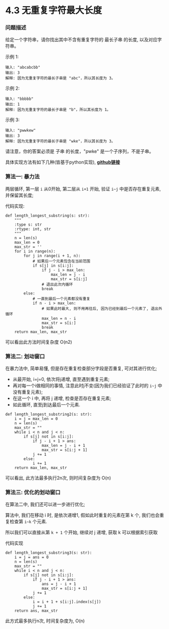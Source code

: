 # 4.3 无重复字符最大长度

### 问题描述
给定一个字符串，请你找出其中不含有重复字符的 最长子串 的长度, 以及对应字符串。

示例 1:

    输入: "abcabcbb"
    输出: 3
    解释: 因为无重复字符的最长子串是 "abc"，所以其长度为 3。

示例 2:

    输入: "bbbbb"
    输出: 1
    解释: 因为无重复字符的最长子串是 "b"，所以其长度为 1。
示例 3:

    输入: "pwwkew"
    输出: 3
    解释: 因为无重复字符的最长子串是 "wke"，所以其长度为 3。

请注意，你的答案必须是 子串 的长度，"pwke" 是一个子序列，不是子串。
         
具体实现方法有如下几种(皆基于python实现), 
**[github链接](https://github.com/JustMeliyu/Algorithm/blob/master/repeat_str.py)**


### 算法一: 暴力法
两层循环, 第一层 `i` 从0开始, 第二层从 `i+1` 开始, 验证 `i~j` 中是否存在重复元素, 并保留其长度;

代码实现:
```python3
def length_longest_substring(s: str):
    """
    :type s: str
    :rtype: int, str
    """
    n = len(s)
    max_len = 0
    max_str = ''
    for i in range(n):
        for j in range(i + 1, n):
            # 如果后一个元素包含在当前范围
            if s[j] in s[i:j]:
                if j - i > max_len:
                    max_len = j - i
                    max_str = s[i:j]
                # 退出此次内循环
                break
        else:
            # 一直到最后一个元素都没有重复
            if n - i > max_len:
                # 如果此时最大, 则不用再往后, 因为已经到最后一个元素了, 退出外循环
                max_len = n - i
                max_str = s[i:]
                break
    return max_len, max_str
```
可以看出此方法时间复杂度 O(n2)

### 算法二: 划动窗口
在暴力法中, 简单易懂, 但是存在重复检查部分字段是否重复, 可对其进行优化;

- 从最开始, i=j=0, 依次将j递增, 直至遇到重复元素; 
- 再对每一个i做相同的事情, 注意此时j不变(因为我们已经验证了此时的 `i~j` 中没有重复元素); 
- 在这一个 i 中, 再将 j 递增, 检查是否存在重复元素; 
- 如此循环, 直至j到达最后一个元素.

```python3
def length_longest_substring2(s: str):
    i = j = max_len = 0
    n = len(s)
    max_str = ""
    while i < n and j < n:
        if s[j] not in s[i:j]:
            if j - i + 1 > ans:
                max_len = j - i + 1
                max_str = s[i:j + 1]
            j += 1
        else:
            i += 1
    return max_len, max_str
```
 可以看出, 此方法最多执行2n次, 则时间复杂度为 O(n)
 
### 算法三: 优化的划动窗口
在算法二中, 我们还可以进一步进行优化;

算法中, 我们在移动 i 时, 是依次递增1, 假如此时重复的元素在第 k 个, 我们也会重复检查第 `i~k` 个元素.

所以我们可以直接从第 `k + 1` 个开始, 继续对 j 递增, 获取 k 可以根据索引获取

代码实现

```python3
def length_longest_substring3(s: str):
    i = j = ans = 0
    n = len(s)
    max_str = ""
    while i < n and j < n:
        if s[j] not in s[i:j]:
            if j - i + 1 > ans:
                ans = j - i + 1
                max_str = s[i:j + 1]
            j += 1
        else:
            i = i + 1 + s[i:j].index(s[j])
            j += 1
    return ans, max_str
```

此方式最多执行n次, 时间复杂度为, O(n)





